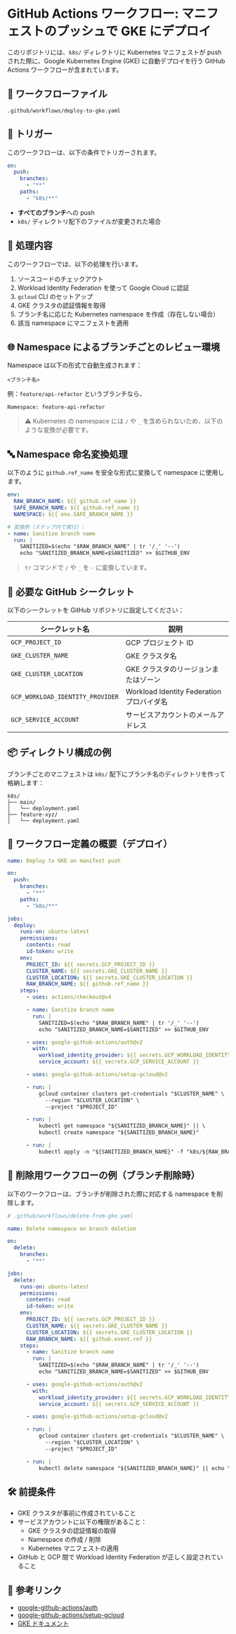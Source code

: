 # GitHub Actions ワークフロー: マニフェストのプッシュで GKE にデプロイ

このリポジトリには、`k8s/` ディレクトリに Kubernetes マニフェストが push された際に、Google Kubernetes Engine (GKE) に自動デプロイを行う GitHub Actions ワークフローが含まれています。

## 📂 ワークフローファイル

```
.github/workflows/deploy-to-gke.yaml
```

## 🚀 トリガー

このワークフローは、以下の条件でトリガーされます。

```yaml
on:
  push:
    branches:
      - "**"
    paths:
      - "k8s/**"
```

- **すべてのブランチ**への push
- `k8s/` ディレクトリ配下のファイルが変更された場合

## 🔧 処理内容

このワークフローでは、以下の処理を行います。

1. ソースコードのチェックアウト
2. Workload Identity Federation を使って Google Cloud に認証
3. `gcloud` CLI のセットアップ
4. GKE クラスタの認証情報を取得
5. ブランチ名に応じた Kubernetes namespace を作成（存在しない場合）
6. 該当 namespace にマニフェストを適用

## 🌐 Namespace によるブランチごとのレビュー環境

Namespace は以下の形式で自動生成されます：

```
<ブランチ名>
```

例：`feature/api-refactor` というブランチなら、

```
Namespace: feature-api-refactor
```

> ⚠ Kubernetes の namespace には `/` や `_` を含められないため、以下のような変換が必要です。

## 🔤 Namespace 命名変換処理

以下のように `github.ref_name` を安全な形式に変換して namespace に使用します。

```yaml
env:
  RAW_BRANCH_NAME: ${{ github.ref_name }}
  SAFE_BRANCH_NAME: ${{ github.ref_name }}
  NAMESPACE: ${{ env.SAFE_BRANCH_NAME }}

# 変換例（ステップ内で実行）:
- name: Sanitize branch name
  run: |
    SANITIZED=$(echo "$RAW_BRANCH_NAME" | tr '/_' '--')
    echo "SANITIZED_BRANCH_NAME=$SANITIZED" >> $GITHUB_ENV
```

> `tr` コマンドで `/` や `_` を `-` に変換しています。

## 🔐 必要な GitHub シークレット

以下のシークレットを GitHub リポジトリに設定してください：

| シークレット名 | 説明 |
|----------------|------|
| `GCP_PROJECT_ID` | GCP プロジェクト ID |
| `GKE_CLUSTER_NAME` | GKE クラスタ名 |
| `GKE_CLUSTER_LOCATION` | GKE クラスタのリージョンまたはゾーン |
| `GCP_WORKLOAD_IDENTITY_PROVIDER` | Workload Identity Federation プロバイダ名 |
| `GCP_SERVICE_ACCOUNT` | サービスアカウントのメールアドレス |

## 📦 ディレクトリ構成の例

ブランチごとのマニフェストは `k8s/` 配下にブランチ名のディレクトリを作って格納します：

```
k8s/
├── main/
│   └── deployment.yaml
├── feature-xyz/
│   └── deployment.yaml
```

## 📄 ワークフロー定義の概要（デプロイ）

```yaml
name: Deploy to GKE on manifest push

on:
  push:
    branches:
      - "**"
    paths:
      - "k8s/**"

jobs:
  deploy:
    runs-on: ubuntu-latest
    permissions:
      contents: read
      id-token: write
    env:
      PROJECT_ID: ${{ secrets.GCP_PROJECT_ID }}
      CLUSTER_NAME: ${{ secrets.GKE_CLUSTER_NAME }}
      CLUSTER_LOCATION: ${{ secrets.GKE_CLUSTER_LOCATION }}
      RAW_BRANCH_NAME: ${{ github.ref_name }}
    steps:
      - uses: actions/checkout@v4

      - name: Sanitize branch name
        run: |
          SANITIZED=$(echo "$RAW_BRANCH_NAME" | tr '/_' '--')
          echo "SANITIZED_BRANCH_NAME=$SANITIZED" >> $GITHUB_ENV

      - uses: google-github-actions/auth@v2
        with:
          workload_identity_provider: ${{ secrets.GCP_WORKLOAD_IDENTITY_PROVIDER }}
          service_account: ${{ secrets.GCP_SERVICE_ACCOUNT }}

      - uses: google-github-actions/setup-gcloud@v2

      - run: |
          gcloud container clusters get-credentials "$CLUSTER_NAME" \
            --region "$CLUSTER_LOCATION" \
            --project "$PROJECT_ID"

      - run: |
          kubectl get namespace "${SANITIZED_BRANCH_NAME}" || \
          kubectl create namespace "${SANITIZED_BRANCH_NAME}"

      - run: |
          kubectl apply -n "${SANITIZED_BRANCH_NAME}" -f "k8s/${RAW_BRANCH_NAME}"
```

## 🧹 削除用ワークフローの例（ブランチ削除時）

以下のワークフローは、ブランチが削除された際に対応する namespace を削除します。

```yaml
# .github/workflows/delete-from-gke.yaml

name: Delete namespace on branch deletion

on:
  delete:
    branches:
      - "**"

jobs:
  delete:
    runs-on: ubuntu-latest
    permissions:
      contents: read
      id-token: write
    env:
      PROJECT_ID: ${{ secrets.GCP_PROJECT_ID }}
      CLUSTER_NAME: ${{ secrets.GKE_CLUSTER_NAME }}
      CLUSTER_LOCATION: ${{ secrets.GKE_CLUSTER_LOCATION }}
      RAW_BRANCH_NAME: ${{ github.event.ref }}
    steps:
      - name: Sanitize branch name
        run: |
          SANITIZED=$(echo "$RAW_BRANCH_NAME" | tr '/_' '--')
          echo "SANITIZED_BRANCH_NAME=$SANITIZED" >> $GITHUB_ENV

      - uses: google-github-actions/auth@v2
        with:
          workload_identity_provider: ${{ secrets.GCP_WORKLOAD_IDENTITY_PROVIDER }}
          service_account: ${{ secrets.GCP_SERVICE_ACCOUNT }}

      - uses: google-github-actions/setup-gcloud@v2

      - run: |
          gcloud container clusters get-credentials "$CLUSTER_NAME" \
            --region "$CLUSTER_LOCATION" \
            --project "$PROJECT_ID"

      - run: |
          kubectl delete namespace "${SANITIZED_BRANCH_NAME}" || echo "Namespace not found"
```

## 🛠 前提条件

- GKE クラスタが事前に作成されていること
- サービスアカウントに以下の権限があること：
  - GKE クラスタの認証情報の取得
  - Namespace の作成 / 削除
  - Kubernetes マニフェストの適用
- GitHub と GCP 間で Workload Identity Federation が正しく設定されていること

## 📘 参考リンク

- [google-github-actions/auth](https://github.com/google-github-actions/auth)
- [google-github-actions/setup-gcloud](https://github.com/google-github-actions/setup-gcloud)
- [GKE ドキュメント](https://cloud.google.com/kubernetes-engine/docs)
